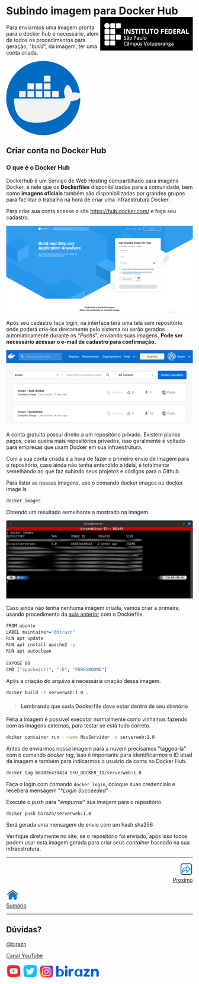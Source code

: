 # Subindo imagem para Docker Hub <img align="right" src="../img/vtp_ifsp-pb.png" width="250">

Para enviarmos uma imagem pronta para o docker hub é necessário, alem de todos os procedimentos para geração, "*build*", da imagem, ter uma conta criada.

<img align="center" src="../img/docker.png" width="200" />

## Criar conta no Docker Hub

### O que é o Docker Hub

Dockerhub é um Serviço de Web Hosting compartilhado para imagens Docker, é nele que os **Dockerfiles** disponibilizadas para a comunidade, bem como **imagens oficiais** também são disponibilizadas por grandes grupos para facilitar o trabalho na hora de criar uma infraestrutura Docker.

Para criar sua conta acesse o site https://hub.docker.com/ e faça seu cadastro.

![](../img/dockerhub-tela.png)

Após seu cadastro faça login, na interface terá uma tela sem repositório onde poderá cria-los diretamente pelo sistema ou serão gerados automaticamente durante os "*Puchs*", enviando suas imagens. **Pode ser necessário acessar o e-mail de cadastro para confirmação.**

<img src="../img/dockerhub-repositorio.png"  />

A conta gratuita possui direito a um repositório privado. Existem planos pagos, caso queira mais repositórios privados, isso geralmente é voltado para empresas que usam Docker em sua infraestrutura.

Com a sua conta criada é a hora de fazer o primeiro envio de imagem para o repositório, caso ainda não tenha entendido a ideia, é totalmente semelhando ao que faz subindo seus projetos e códigos para o Github.

Para listar as nossas imagens, use o comando docker images ou docker image ls

```bash
docker images
```

Obtendo um resultado semelhante a mostrado na imagem.

![](../img/DockerImages.jpg)

Caso ainda não tenha nenhuma imagem criada, vamos criar a primeira, usando procedimento da [aula anterior](https://github.com/birazn/IDS-IFSPVTP/blob/master/Aulas/011-Primeiro_Dockerfile.md) com o Dockerfile.

```bash
FROM ubuntu
LABEL maintainer="@birazn"
RUN apt update
RUN apt install apache2 -y
RUN apt autoclean

EXPOSE 80
CMD ["apache2ctl", "-D", "FOREGROUND"]
```

Após a criação do arquivo é necessária criação dessa imagem.

```bash
docker build -t serverweb:1.0 .
```

> #### Lembrando que cada Dockerfile deve estar dentro de seu diretório

Feita a imagem é possivel executar normalmente como vinhamos fazendo com as imagens externas, para testar se está tudo correto.

```bash
docker container run --name MeuServidor -d serverweb:1.0
```

Antes de enviarmos nossa imagem para a nuvem precisamos "taggea-la" com o comando *docker tag*, isso é importante para identificarmos o ID atual da imagem e também para indicarmos o usuário da conta no Docker Hub.

```bash
docker tag b6182e430414 SEU_DOCKER_ID/serverweb:1.0
```

Faça o login com comando `docker login`, coloque suas credenciais e receberá mensagem "**Login Succeeded*"

Execute o *push* para "*empurrar*" sua imagem para o repositório.

```
docker push birazn/serverweb:1.0
```

Será gerada uma mensagem de envio com um hash sha256

Verifique diretamente no site, se o repositório foi enviado, após isso todos podem usar esta imagem gerada para criar seus *container* baseado na sua infraestrutura.

---
<p align="right">
  <a href="#">
     <img title="#" src="../img/seta-para-frente.png" width="35" />
  <br>
  Proximo
  </a>
</p> 

<p align="left">
<a href="https://github.com/birazn/IDS-IFSPVTP#sumário">
    <img src="../img/casa.png" width="35" />
  <br>
  Sumário
</a>
</p>

---

## Dúvidas?

[@birazn](https://www.instagram.com/birazn)

[Canal YouTube](https://www.youtube.com/birazn)

<img src="../img/birazn-social.png" width="250"/>
